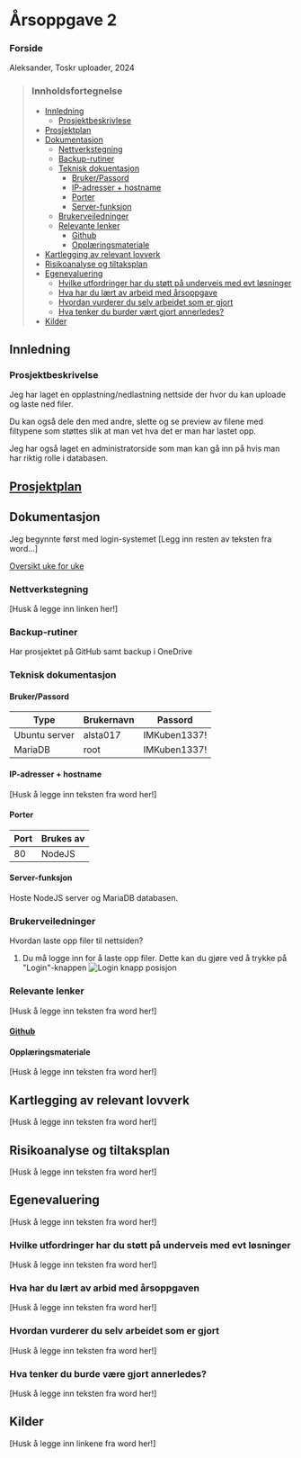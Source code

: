 # Årsoppgave 2

### Forside

Aleksander,
Toskr uploader,
2024

>### Innholdsfortegnelse
>- [Innledning](#innledning)
>   - [Prosjektbeskrivlese](#prosjektbeskrivelse)
>- [Prosjektplan](#prosjektplan)
>- [Dokumentasjon](#dokumentasjon)
>   - [Nettverkstegning](#nettverkstegning)
>   - [Backup-rutiner](#backup-rutiner)
>   - [Teknisk dokuentasjon](#teknisk-dokumentasjon)
>       - [Bruker/Passord](#brukerpassord)
>       - [IP-adresser + hostname](#ip-adresser--hostname)
>       - [Porter](#porter)
>       - [Server-funksjon](#server-funksjon)
>   - [Brukerveiledninger](#brukerveiledninger)
>   - [Relevante lenker](#relevante-lenker)
>       - [Github](#github)
>       - [Opplæringsmateriale](#opplæringsmateriale)
>- [Kartlegging av relevant lovverk](#kartlegging-av-relevant-lovverk)
>- [Risikoanalyse og tiltaksplan](#risikoanalyse-og-tiltaksplan)
>- [Egenevaluering](#egenevaluering)
>   - [Hvilke utfordringer har du støtt på underveis med evt løsninger](#hvilke-utfordringer-har-du-støtt-på-underveis-med-evt-løsninger)
>   - [Hva har du lært av arbeid med årsoppgave](#hva-har-du-lært-av-arbid-med-årsoppgaven)
>   - [Hvordan vurderer du selv arbeidet som er gjort](#hvordan-vurderer-du-selv-arbeidet-som-er-gjort)
>   - [Hva tenker du burder vært gjort annerledes?](#hva-tenker-du-burde-være-gjort-annerledes)
>- [Kilder](#kilder)


## Innledning 
### Prosjektbeskrivelse

Jeg har laget en opplastning/nedlastning nettside der hvor du kan uploade og laste ned filer.

Du kan også dele den med andre, slette og se preview av filene med filtypene som støttes slik at man vet hva det er man har lastet opp.

Jeg har også laget en administratorside som man kan gå inn på hvis man har riktig rolle i databasen.

## [Prosjektplan](https://github.com/users/alsta017/projects/2)

## Dokumentasjon

Jeg begynnte først med login-systemet [Legg inn resten av teksten fra word...]

[Oversikt uke for uke](https://github.com/alsta017/-rsoppgave-2/tree/main/dokumenter/dokumentasjon.md)

### Nettverkstegning

[Husk å legge inn linken her!]


### Backup-rutiner
Har prosjektet på GitHub samt backup i OneDrive
### Teknisk dokumentasjon

#### Bruker/Passord
| Type | Brukernavn | Passord |
| - | - | - |
| Ubuntu server | alsta017 | IMKuben1337! |
| MariaDB | root | IMKuben1337! |
#### IP-adresser + hostname
[Husk å legge inn teksten fra word her!]
#### Porter
| Port | Brukes av |
| - | - |
| 80 | NodeJS |
#### Server-funksjon
Hoste NodeJS server og MariaDB databasen.
### Brukerveiledninger
Hvordan laste opp filer til nettsiden?
1. Du må logge inn for å laste opp filer. Dette kan du gjøre ved å trykke på "Login"-knappen
![Login knapp posisjon](https://prnt.sc/0-nrs_awRcT5 "Login")

### Relevante lenker
[Husk å legge inn teksten fra word her!]
#### [Github](https://github.com/alsta017/-rsoppgave-2)

#### Opplæringsmateriale
[Husk å legge inn teksten fra word her!]
## Kartlegging av relevant lovverk
[Husk å legge inn teksten fra word her!]
## Risikoanalyse og tiltaksplan
[Husk å legge inn teksten fra word her!]
## Egenevaluering
[Husk å legge inn teksten fra word her!]
### Hvilke utfordringer har du støtt på underveis med evt løsninger
[Husk å legge inn teksten fra word her!]
### Hva har du lært av arbid med årsoppgaven
[Husk å legge inn teksten fra word her!]
### Hvordan vurderer du selv arbeidet som er gjort
[Husk å legge inn teksten fra word her!]
### Hva tenker du burde være gjort annerledes?
[Husk å legge inn teksten fra word her!]
## Kilder
[Husk å legge inn linkene fra word her!]